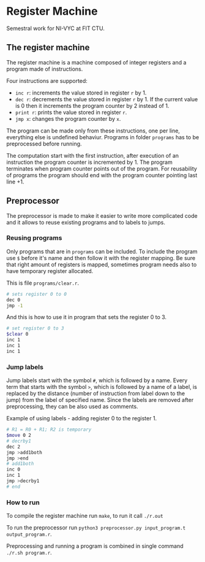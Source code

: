 # Register Machine

Semestral work for NI-VYC at FIT CTU.


## The register machine

The register machine is a machine composed of integer registers and a program made of instructions.

Four instructions are supported:
- `inc r`: increments the value stored in register `r` by 1.
- `dec r`: decrements the value stored in register `r` by 1. If the current value is 0 then it increments the program counter by 2 instead of 1.
- `print r`: prints the value stored in register `r`.
- `jmp x`: changes the program counter by `x`.

The program can be made only from these instructions, one per line, everything else is undefined behaviur. Programs in folder `programs` has to be preprocessed before running.

The computation start with the first instruction, after execution of an instruction the program counter is incremented by 1. The program terminates when program counter points out of the program. For reusability of programs the program should end with the program counter pointing last line +1. 

## Preprocessor

The preprocessor is made to make it easier to write more complicated code and it allows to reuse existing programs and to labels to jumps.

### Reusing programs

Only programs that are in `programs` can be included. To include the program use `$` before it's name and then follow it with the register mapping. Be sure that right amount of registers is mapped, sometimes program needs also to have temporary register allocated.


This is file `programs/clear.r`.

```bash
# sets register 0 to 0
dec 0
jmp -1
```

And this is how to use it in program that sets the register 0 to 3.
```bash
# set register 0 to 3
$clear 0
inc 1
inc 1
inc 1
```
### Jump labels

Jump labels start with the symbol `#`, which is followed by a name. Every term that starts with the symbol `>`, which is followed by a name of a label, is replaced by the distance (number of instruction from label down to the jump) from the label of specified name. Since the labels are removed after preprocessing, they can be also used as comments.


Example of using labels - adding register 0 to the register 1.
```bash
# R1 = R0 + R1; R2 is temporary
$move 0 2
# decrby1
dec 2
jmp >add1both
jmp >end
# add1both
inc 0
inc 1
jmp >decrby1
# end
```

### How to run

To compile the register machine run `make`, to run it call `./r.out`

To run the preprocessor run `python3 preprocessor.py input_program.t output_program.r`.

Preprocessing and running a program is combined in single command `./r.sh program.r`.




